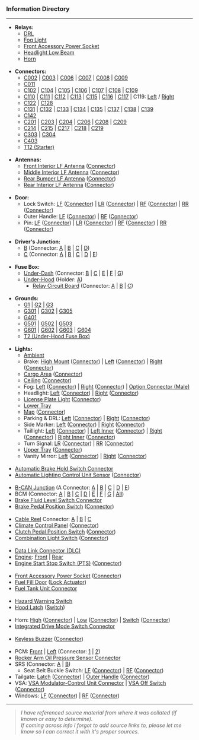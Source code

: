 ### Information Directory ###
---
* **Relays:**
  * [DRL]((Relay)%20DRL.pdf)
  * [Fog Light]((Relay)%20Fog%20Light.pdf)
  * [Front Accessory Power Socket]((Relay)%20Front%20Accessory%20Power%20Socket.pdf)
  * [Headlight Low Beam]((Relay)%20Headlight%20Low%20Beam.pdf)
  * [Horn]((Relay)%20Horn.pdf) <br><br>
* **Connectors:**
  * [C002](Connector%20C002.pdf) | [C003](Connector%20C003.pdf) | [C006](Connector%20C006.pdf) | [C007](Connector%20C007.pdf) | [C008](Connector%20C008.pdf) | [C009](Connector%20C009.pdf)
  * [C011](Connector%20C011.pdf)
  * [C102](Connector%20C102.pdf) | [C104](Connector%20C104.pdf) | [C105](Connector%20C105.pdf) | [C106](Connector%20C106.pdf) | [C107](Connector%20C107.pdf) | [C108](Connector%20C108.pdf) | [C109](Connector%20C109.pdf)
  * [C110](Connector%20C110.pdf) | [C111](Connector%20C111.pdf) | [C112](Connector%20C112.pdf) | [C113](Connector%20C113.pdf) | [C115](Connector%20C115.pdf) | [C116](Connector%20C116.pdf) | [C117](Connector%20C117.pdf) | C119: [Left](Connector%20C119%20(Left).pdf) / [Right](Connector%20C119%20(Right).pdf)
  * [C122](Connector%20C122.pdf) | [C128](Connector%20C128.pdf)
  * [C131](Connector%20C131.pdf) | [C132](Connector%20C132.pdf) | [C133](Connector%20C133.pdf) | [C134](Connector%20C134.pdf) | [C135](Connector%20C135.pdf) | [C137](Connector%20C137.pdf) | [C138](Connector%20C138.pdf) | [C139](Connector%20C139.pdf)
  * [C142](Connector%20C142.pdf)
  * [C201](Connector%20C201.pdf) | [C203](Connector%20C203.pdf) | [C204](Connector%20C204.pdf) | [C206](Connector%20C206.pdf) | [C208](Connector%20C208.pdf) | [C209](Connector%20C209.pdf)
  * [C214](Connector%20C214.pdf) | [C215](Connector%20C215.pdf) | [C217](Connector%20C217.pdf) | [C218](Connector%20C218.pdf) | [C219](Connector%20C219.pdf)
  * [C303](Connector%20C303.pdf) | [C304](Connector%20C304.pdf)
  * [C403](Connector%20C403.pdf)
  * [T12 (Starter)](Connector%20T2%20(Starter).pdf) <br><br>
* **Antennas:**
  * [Front Interior LF Antenna](Front%20Interior%20LF%20Antenna.pdf) ([Connector](Front%20Interior%20LF%20Antenna%20Connector.pdf))
  * [Middle Interior LF Antenna](Middle%20Interior%20LF%20Antenna.pdf) ([Connector](Middle%20Interior%20LF%20Antenna%20Connector.pdf))
  * [Rear Bumper LF Antenna](Rear%20Bumper%20Interior%20LF%20Antenna.pdf) ([Connector](Rear%20Bumper%20Interior%20LF%20Antenna%20Connector.pdf))
  * [Rear Interior LF Antenna](Rear%20Interior%20Interior%20LF%20Antenna.pdf) ([Connector](Rear%20Interior%20Interior%20LF%20Antenna%20Connector.pdf)) <br><br>
* **Door:**
  * Lock Switch: [LF](LF%20Door%20Lock%20Switch.pdf) ([Connector](LF%20Door%20Lock%20Switch%20Connector.pdf)) | [LR](LR%20Door%20Lock%20Switch.pdf) ([Connector](LR%20Door%20Lock%20Switch%20Connector.pdf)) | [RF](RF%20Door%20Lock%20Switch.pdf) ([Connector](RF%20Door%20Lock%20Switch%20Connector.pdf)) | [RR](RR%20Door%20Lock%20Switch.pdf) ([Connector](RR%20Door%20Lock%20Switch%20Connector.pdf))
  * Outer Handle: [LF](LF%20Door%20Outer%20Handle.pdf) ([Connector](LF%20Door%20Outer%20Handle%20Connector.pdf)) | [RF](RF%20Door%20Outer%20Handle.pdf) ([Connector](RF%20Door%20Outer%20Handle%20Connector.pdf))
  * Pin: [LF](LF%20Door%20Pin.pdf) ([Connector](LF%20Door%20Pin%20Connector.pdf)) | [LR](LR%20Door%20Pin.pdf) ([Connector](LR%20Door%20Pin%20Connector.pdf)) | [RF](RF%20Door%20Pin.pdf) ([Connector](RF%20Door%20Pin%20Connector.pdf)) | [RR](RR%20Door%20Pin.pdf) ([Connector](RR%20Door%20Pin%20Connector.pdf)) <br><br>
* **Driver's Junction:**
  * [B](Driver's%20Junction%20B.pdf) (Connector: [A](Driver's%20Junction%20B%20(Connector%20A).pdf) | [B](Driver's%20Junction%20B%20(Connector%20B).pdf) | [C](Driver's%20Junction%20B%20(Connector%20C).pdf) | [D](Driver's%20Junction%20B%20(Connector%20D).pdf))
  * [C](Driver's%20Junction%20C.pdf) (Connector: [A](Driver's%20Junction%20C%20(Connector%20A).pdf) | [B](Driver's%20Junction%20C%20(Connector%20B).pdf) | [C](Driver's%20Junction%20C%20(Connector%20C).pdf) | [D](Driver's%20Junction%20C%20(Connector%20D).pdf) | [E](Driver's%20Junction%20C%20(Connector%20E).pdf)) <br><br>
* **Fuse Box:**
  * [Under-Dash](Fuse%20Box%20(Under-Dash).pdf) (Connector: [B](Fuse%20Box%20(Under-Dash)%20Connector%20B.pdf) | [C](Fuse%20Box%20(Under-Dash)%20Connector%20C.pdf) | [E](Fuse%20Box%20(Under-Dash)%20Connector%20E.pdf) | [F](Fuse%20Box%20(Under-Dash)%20Connector%20F.pdf) | [G](Fuse%20Box%20(Under-Dash)%20Connector%20G.pdf))
  * [Under-Hood](Fuse%20Box%20(Under-Hood).pdf) (Holder: [A](Fuse%20Box%20(Under-Hood)%20Holder%20A.pdf))
    * [Relay Circuit Board](Relay%20Circuit%20Board.pdf) (Connector: [A](Relay%20Circuit%20Board%20Connector%20A.pdf) | [B](Relay%20Circuit%20Board%20Connector%20B.pdf) | [C](Relay%20Circuit%20Board%20Connector%20C.pdf))<br><br>
* **Grounds:**
  * [G1](Ground%20G1.pdf) | [G2](Ground%20G2.pdf) | [G3](Ground%20G3.pdf)
  * [G301](Ground%20G301.pdf) | [G302](Ground%20G302.pdf) | [G305](Ground%20G305.pdf)
  * [G401](Ground%20G401.pdf)
  * [G501](Ground%20G501.pdf) | [G502](Ground%20G502.pdf) | [G503](Ground%20G503.pdf)
  * [G601](Ground%20G601.pdf) | [G602](Ground%20G602.pdf) | [G603](Ground%20G603.pdf) | [G604](Ground%20G604.pdf)
  * [T2 (Under-Hood Fuse Box)](Ground%20T2%20(Fuse%20Box%20-%20Engine).pdf) <br><br>
* **Lights:**
  * [Ambient](Ambient%20Light.pdf)
  * Brake: [High Mount](High%20Mount%20Brake%20Light.pdf) ([Connector](High%20Mount%20Brake%20Light%20Connector.pdf)) | [Left](Brake%20Light%20(Left).pdf) ([Connector](Brake%20Light%20Connector%20(Left).pdf)) | [Right](Brake%20Light%20(Right).pdf) ([Connector](Brake%20Light%20Connector%20(Right).pdf))
  * [Cargo Area](Cargo%20Area%20Light.pdf) ([Connector](Cargo%20Area%20Light%20Connector.pdf))
  * [Ceiling](Ceiling%20Light.pdf) ([Connector](Ceiling%20Light%20Connector.pdf))
  * Fog: [Left](Fog%20Light%20(Left).pdf) ([Connector](Fog%20Light%20Connector%20(Left).pdf)) | [Right](Fog%20Light%20(Right).pdf) ([Connector](Fog%20Light%20Connector%20(Right).pdf)) | [Option Connector (Male)](Fog%20Light%20Option%20Connector%20(Male).pdf)
  * Headlight: [Left](Headlight%20(Left).pdf) ([Connector](Headlight%20Connector%20(Left).pdf)) | [Right](Headlight%20(Right).pdf) ([Connector](Headlight%20Connector%20(Right).pdf))
  * [License Plate Light](Tailgate%20Outer%20Handle%20Lock%20Switch,%20License%20Plate%20Light.pdf) ([Connector](Tailgate%20Outer%20Handle,%20Lock%20Switch,%20License%20Plate%20Light%20Connector.pdf))
  * [Lower Tray](Lower%20Tray%20Light.pdf)
  * [Map](Front%20Individual%20Map%20Light.pdf) ([Connector](Front%20Individual%20Map%20Light%20Connector.pdf))
  * Parking & DRL: [Left](LF%20Parking,%20DRL.pdf) ([Connector](LF%20Parking,%20DRL%20Connector.pdf)) | [Right](RF%20Parking,%20DRL.pdf) ([Connector](RF%20Parking,%20DRL%20Connector.pdf))
  * Side Marker: [Left](LF%20Side%20Marker.pdf) ([Connector](LF%20Side%20Marker%20Connector.pdf)) | [Right](RF%20Side%20Marker.pdf) ([Connector](RF%20Side%20Marker%20Connector.pdf))
  * Taillight: [Left](Taillight%20(Left).pdf) ([Connector](Taillight%20Connector%20(Left).pdf)) | [Left Inner](Taillight%20(Left%20Inner).pdf) ([Connector](Taillight%20Connector%20(Left%20Inner).pdf)) | [Right](Taillight%20(Right).pdf) ([Connector](Taillight%20Connector%20(Right).pdf)) | [Right Inner](Taillight%20(Right%20Inner).pdf) ([Connector](Taillight%20Connector%20(Right%20Inner).pdf))
  * Turn Signal: [LR](LR%20Turn%20Signal%20Light.pdf) ([Connector](LR%20Turn%20Signal%20Light%20Connector.pdf)) | [RR](RR%20Turn%20Signal%20Light.pdf) ([Connector](RR%20Turn%20Signal%20Light%20Connector.pdf))
  * [Upper Tray](Upper%20Tray%20Light.pdf) ([Connector](Upper%20Tray%20Light%20Connector.pdf))
  * Vanity Mirror: [Left](LF%20Vanity%20Mirror%20Light.pdf) ([Connector](LF%20Vanity%20Mirror%20Light%20Connector.pdf)) | [Right](RF%20Vanity%20Mirror%20Light.pdf) ([Connector](RF%20Vanity%20Mirror%20Light%20Connector.pdf)) <br><br>
* [Automatic Brake Hold Switch Connector](Automatic%20Brake%20Hold%20Switch%20Connector.pdf)
* [Automatic Lighting Control Unit Sensor](Automatic%20Lighting%20Control%20Unit%20Sensor.pdf) ([Connector](Automatic%20Lighting%20Control%20Unit%20Sensor%20(Connector).pdf)) <br><br>
* [B-CAN Junction](B-CAN%20Junction.pdf) (A Connector: [A](B-CAN%20Junction%20A%20(Connector%20A).pdf) | [B](B-CAN%20Junction%20A%20(Connector%20B).pdf) | [C](B-CAN%20Junction%20A%20(Connector%20C).pdf) | [D](B-CAN%20Junction%20A%20(Connector%20D).pdf) | [E](B-CAN%20Junction%20A%20(Connector%20E).pdf))
* BCM (Connector: [A](BCM%20Connector%20A.pdf) | [B](BCM%20Connector%20B.pdf) | [C](BCM%20Connector%20C.pdf) | [D](BCM%20Connector%20D.pdf) | [E](BCM%20Connector%20E.pdf) | [F](BCM%20Connector%20F.pdf) | [G](BCM%20Connector%20G.pdf) | [All](BCM%20Connectors%20(All).pdf))
* [Brake Fluid Level Switch Connector](Brake%20Fluid%20Level%20Switch%20Connector.pdf)
* [Brake Pedal Position Switch](Brake%20Pedal%20Position%20Switch%20.pdf) ([Connector](Brake%20Pedal%20Position%20Switch%20Connector.pdf))<br><br>
* [Cable Reel](Cable%20Reel.pdf) Connector: [A](Cable%20Reel%20(Connector%20A).pdf) | [B](Cable%20Reel%20(Connector%20B).pdf) | [C](Cable%20Reel%20(Connector%20C).pdf)
* [Climate Control Panel](Climate%20Control%20Panel.pdf) ([Connector](Climate%20Control%20Panel%20Connector.pdf))
* [Clutch Pedal Position Switch](Clutch%20Pedal%20Position%20Switch.pdf) ([Connector](Clutch%20Pedal%20Position%20Switch%20Connector.pdf))
* [Combination Light Switch](Combination%20Light%20Switch.pdf) ([Connector](Combination%20Light%20Switch%20Connector.pdf)) <br><br>
* [Data Link Connector (DLC)](Data%20Link%20Connector%20(DLC).pdf)
* [Engine](Engine.pdf): [Front](Engine%20(Front).pdf) | [Rear](Engine%20(Rear).pdf)
* [Engine Start Stop Switch (PTS)](Engine%20Start%20Stop%20Switch%20(PTS).pdf) ([Connector](Engine%20Start%20Stop%20Switch%20(PTS)%20Connector.pdf)) <br><br>
* [Front Accessory Power Socket](Front%20Accessory%20Power%20Socket.pdf) ([Connector](Front%20Accessory%20Power%20Socket%20Connector.pdf))
* [Fuel Fill Door](Fuel%20Fill%20Door.pdf) ([Lock Actuator](Fuel%20Fill%20Door%20Lock%20Actuator.pdf))
* [Fuel Tank Unit Connector](Fuel%20Tank%20Unit%20Connector.pdf) <br><br>
* [Hazard Warning Switch](Hazard%20Warning%20Switch.pdf)
* [Hood Latch](Hood%20Latch.pdf) ([Switch](Hood%20Latch%20Switch.pdf)) <br><br>
* Horn: [High](Horn%20High.pdf) ([Connector](Horn%20High%20Connector.pdf)) | [Low](Horn%20Low.pdf) ([Connector](Horn%20Low%20Connector.pdf)) | [Switch](Horn%20Switch.pdf) ([Connector](Horn%20Switch%20Connector.pdf))
* [Integrated Drive Mode Switch Connector](Integrated%20Drive%20Mode%20Switch%20Connector.pdf) <br><br>
* [Keyless Buzzer](Keyless%20Buzzer.pdf) ([Connector](Keyless%20Buzzer%20Connector.pdf)) <br><br>
* PCM: [Front](Powertrain%20Control%20Module%20(PCM%20Front).pdf) | [Left](Powertrain%20Control%20Module%20(PCM%20Left).pdf) (Connector: [1](PCM%20Number%201%20Connector.pdf) | [2](PCM%20Number%202%20Connector.pdf))
* [Rocker Arm Oil Pressure Sensor Connector](Rocker%20Arm%20Oil%20Pressure%20Sensor%20Connector.pdf)
* SRS (Connector: [A](SRS%20Unit%20Connector%20A.pdf) | [B](SRS%20Unit%20Connector%20B.pdf))
  * Seat Belt Buckle Switch: [LF](LF%20Seat%20Belt%20Buckle%20Switch.odf) ([Connector](LF%20Seat%20Belt%20Buckle%20Switch%20Connector.pdf)) | [RF](RF%20Seat%20Belt%20Buckle%20Switch.odf) ([Connector](RF%20Seat%20Belt%20Buckle%20Switch%20Connector.pdf))
* Tailgate: [Latch](Tailgate%20Latch.pdf) ([Connector](Tailgate%20Latch%20Connector.pdf)) | [Outer Handle](Tailgate%20Outer%20Handle%20Lock%20Switch,%20License%20Plate%20Light.pdf) ([Connector](Tailgate%20Outer%20Handle,%20Lock%20Switch,%20License%20Plate%20Light%20Connector.pdf))
* VSA: [VSA Modulator-Control Unit Connector](VSA%20Modulator-Control%20Unit%20Connector.pdf) | [VSA Off Switch](VSA%20Off%20Switch.pdf) ([Connector](VSA%20Off%20Switch%20Connector.pdf))
* Windows: [LF](LF%20Power%20Window%20Master%20Switch.pdf) ([Connector](LF%20Power%20Window%20Master%20Switch%20Connector.pdf)) | [RF](RF%20Power%20Window%20Switch.pdf) ([Connector](RF%20Power%20Window%20Switch%20Connector.pdf))

---
> _I have referenced source material from where it was collated (if known or easy to determine). <br>If coming across info I forgot to add source links to, please let me know so I can correct it with it's proper sources._
